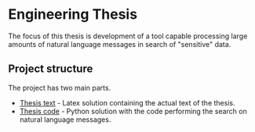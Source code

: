 # Engineering Thesis
The focus of this thesis is development of a tool capable processing large amounts of natural language messages in search of "sensitive" data.
## Project structure
The project has two main parts. 
* [Thesis text](Thesis/) - Latex solution containing the actual text of the thesis.
* [Thesis code](Code/) - Python solution with the code performing the search on natural language messages.
